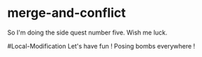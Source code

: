 # merge-and-conflict

So I'm doing the side quest number five. 
Wish me luck. 

#Local-Modification
Let's have fun ! Posing bombs everywhere !